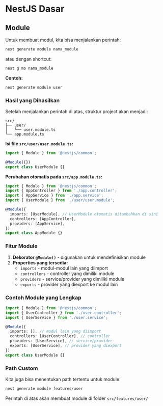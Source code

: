 # NestJS Dasar

## Module

Untuk membuat modul, kita bisa menjalankan perintah:

```bash
nest generate module nama_module
```

atau dengan shortcut:

```bash
nest g mo nama_module
```

**Contoh:**

```bash
nest generate module user
```

### Hasil yang Dihasilkan

Setelah menjalankan perintah di atas, struktur project akan menjadi:

```
src/
├── user/
│   └── user.module.ts
└── app.module.ts
```

**Isi file `src/user/user.module.ts`:**

```typescript
import { Module } from '@nestjs/common';

@Module({})
export class UserModule {}
```

**Perubahan otomatis pada `src/app.module.ts`:**

```typescript
import { Module } from '@nestjs/common';
import { AppController } from './app.controller';
import { AppService } from './app.service';
import { UserModule } from './user/user.module';

@Module({
  imports: [UserModule], // UserModule otomatis ditambahkan di sini
  controllers: [AppController],
  providers: [AppService],
})
export class AppModule {}
```

### Fitur Module

1. **Dekorator `@Module()`** - digunakan untuk mendefinisikan module
2. **Properties yang tersedia:**
   - `imports` - modul-modul lain yang diimport
   - `controllers` - controller yang dimiliki module
   - `providers` - service/provider yang dimiliki module
   - `exports` - provider yang diexport ke modul lain

### Contoh Module yang Lengkap

```typescript
import { Module } from '@nestjs/common';
import { UserController } from './user.controller';
import { UserService } from './user.service';

@Module({
  imports: [], // modul lain yang diimport
  controllers: [UserController], // controller
  providers: [UserService], // service/provider
  exports: [UserService], // provider yang diexport
})
export class UserModule {}
```

### Path Custom

Kita juga bisa menentukan path tertentu untuk module:

```bash
nest generate module features/user
```

Perintah di atas akan membuat module di folder `src/features/user/`
